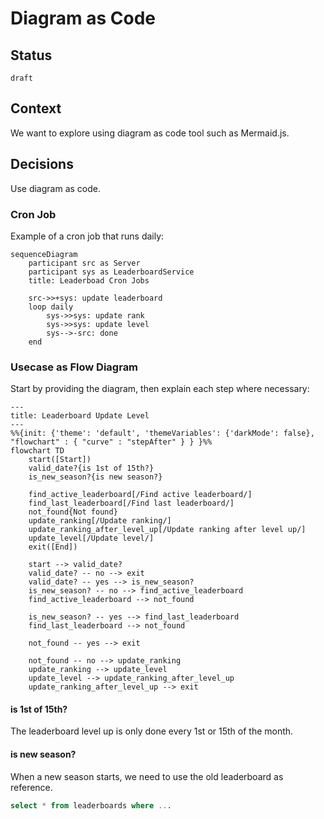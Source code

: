 # Diagram as Code

## Status

`draft`

## Context

We want to explore using diagram as code tool such as Mermaid.js.


## Decisions

Use diagram as code.


### Cron Job

Example of a cron job that runs daily:

```mermaid
sequenceDiagram
    participant src as Server
    participant sys as LeaderboardService
    title: Leaderboad Cron Jobs

    src->>+sys: update leaderboard
    loop daily
        sys->>sys: update rank
        sys->>sys: update level
        sys-->-src: done
    end
```

### Usecase as Flow Diagram

Start by providing the diagram, then explain each step where necessary:

```mermaid
---
title: Leaderboard Update Level
---
%%{init: {'theme': 'default', 'themeVariables': {'darkMode': false}, "flowchart" : { "curve" : "stepAfter" } } }%%
flowchart TD
    start([Start])
    valid_date?{is 1st of 15th?}
    is_new_season?{is new season?}

    find_active_leaderboard[/Find active leaderboard/]
    find_last_leaderboard[/Find last leaderboard/]
    not_found{Not found}
    update_ranking[/Update ranking/]
    update_ranking_after_level_up[/Update ranking after level up/]
    update_level[/Update level/]
    exit([End])

    start --> valid_date?
    valid_date? -- no --> exit
    valid_date? -- yes --> is_new_season?
    is_new_season? -- no --> find_active_leaderboard
    find_active_leaderboard --> not_found

    is_new_season? -- yes --> find_last_leaderboard
    find_last_leaderboard --> not_found

    not_found -- yes --> exit

    not_found -- no --> update_ranking
    update_ranking --> update_level
    update_level --> update_ranking_after_level_up
    update_ranking_after_level_up --> exit
```

#### is 1st of 15th?

The leaderboard level up is only done every 1st or 15th of the month.

#### is new season?

When a new season starts, we need to use the old leaderboard as reference.

```sql
select * from leaderboards where ...
```
